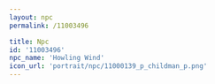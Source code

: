 ```yaml
---
layout: npc
permalink: /11003496

title: Npc
id: '11003496'
npc_name: 'Howling Wind'
icon_url: 'portrait/npc/11000139_p_childman_p.png'
---
```

